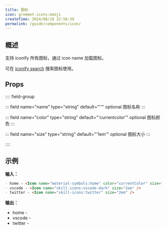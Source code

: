 ```yaml
---
title: 图标
icon: grommet-icons:emoji
createTime: 2024/08/18 22:58:39
permalink: /guide/components/icon/
---
```


## 概述

支持 iconify 所有图标，通过 icon name 加载图标。

可在 [iconify search](https://icon-sets.iconify.design/) 搜索图标使用。

## Props

:::: field-group

::: field name="name" type="string" default="''" optional
图标名称
:::

::: field name="color" type="string" default="'currentcolor'" optional
图标颜色
:::

::: field name="size" type="string" default="'1em'" optional
图标大小
:::

::::

## 示例

**输入：**

```md :no-line-numbers
- home - <Icon name="material-symbols:home" color="currentColor" size="1em" />
- vscode - <Icon name="skill-icons:vscode-dark" size="2em" />
- twitter - <Icon name="skill-icons:twitter" size="2em" />
```

**输出：**

- home - <Icon name="material-symbols:home" color="currentColor" size="1em" />
- vscode - <Icon name="skill-icons:vscode-dark" size="2em" />
- twitter - <Icon name="skill-icons:twitter" size="2em" />
